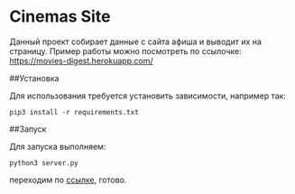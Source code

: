 # Cinemas Site

Данный проект собирает данные с сайта афиша и выводит их на страницу. Пример работы можно посмотреть по ссылочке:
https://movies-digest.herokuapp.com/

##Установка

Для использования требуется установить зависимости, например так:

    pip3 install -r requirements.txt
    
##Запуск

Для запуска выполняем:

    python3 server.py
    
переходим по [ссылке](http://localhost:5000), готово.
